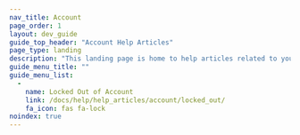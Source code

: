 ```yaml
---
nav_title: Account
page_order: 1
layout: dev_guide
guide_top_header: "Account Help Articles"
page_type: landing
description: "This landing page is home to help articles related to your Braze account."
guide_menu_title: ""
guide_menu_list:
  - 
    name: Locked Out of Account
    link: /docs/help/help_articles/account/locked_out/
    fa_icon: fas fa-lock
noindex: true
---
```


